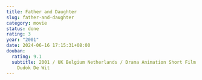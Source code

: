 ```yaml
---
title: Father and Daughter
slug: father-and-daughter
category: movie
status: done
rating: 3
year: "2001"
date: 2024-06-16 17:15:31+08:00
douban:
  rating: 9.1
  subtitle: 2001 / UK Belgium Netherlands / Drama Animation Short Film / Michael
    Dudok De Wit
---
```



